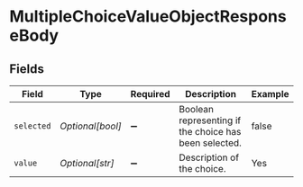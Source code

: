 # MultipleChoiceValueObjectResponseBody


## Fields

| Field                                                 | Type                                                  | Required                                              | Description                                           | Example                                               |
| ----------------------------------------------------- | ----------------------------------------------------- | ----------------------------------------------------- | ----------------------------------------------------- | ----------------------------------------------------- |
| `selected`                                            | *Optional[bool]*                                      | :heavy_minus_sign:                                    | Boolean representing if the choice has been selected. | false                                                 |
| `value`                                               | *Optional[str]*                                       | :heavy_minus_sign:                                    | Description of the choice.                            | Yes                                                   |